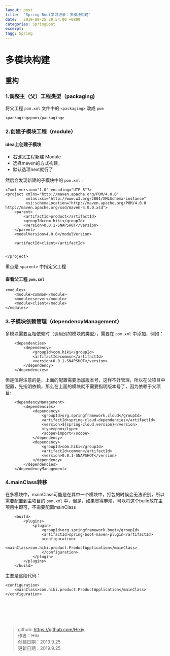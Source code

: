 ```yaml
---
layout: post
title:  "Spring Boot学习记录：多模块构建"
date:   2019-09-25 20:54:00 +0800
categories: SpringBoot
excerpt: 
tagg: Spring
---
```


# 多模块构建

## 重构

### 1.调整主（父）工程类型（packaging)

将父工程 `pom.xml` 文件中的 `<packaging>` 改成 `pom`

```
<packaging>pom</packaging>
```

### 2.创建子模块工程（module）

#### idea上创建子模块

- 右键父工程新建 Module
- 选择maven的方式构建，
- 默认选项next就行了

然后会发现新建的子模块中的 `pom.xml` :

```
<?xml version="1.0" encoding="UTF-8"?>
<project xmlns="http://maven.apache.org/POM/4.0.0"
         xmlns:xsi="http://www.w3.org/2001/XMLSchema-instance"
         xsi:schemaLocation="http://maven.apache.org/POM/4.0.0 http://maven.apache.org/xsd/maven-4.0.0.xsd">
    <parent>
        <artifactId>product</artifactId>
        <groupId>com.hiki</groupId>
        <version>0.0.1-SNAPSHOT</version>
    </parent>
    <modelVersion>4.0.0</modelVersion>

    <artifactId>client</artifactId>


</project>
```

重点是 `<parent>` 中指定父工程

#### 查看父工程 `pom.xml` 

```
<modules>
    <module>common</module> 
    <module>server</module>
    <module>client</module>
</modules>
```

### 3.子模块依赖管理（dependencyManagement）

多模块需要互相依赖时（调用别的模块的类型），需要在 `pom.xml` 中添加，例如：

```
    <dependencies>
        <dependency>
            <groupId>com.hiki</groupId>
            <artifactId>common</artifactId>
            <version>0.0.1-SNAPSHOT</version>
        </dependency>
    </dependencies>
```

但是值得注意的是，上面的配置需要添加版本号，这样不好管理，所以在父项目中配置，先指明依赖，那么在上面的模块就不需要指明版本号了，因为依赖于父项目:

```
    <dependencyManagement>
        <dependencies>
            <dependency>
                <groupId>org.springframework.cloud</groupId>
                <artifactId>spring-cloud-dependencies</artifactId>
                <version>${spring-cloud.version}</version>
                <type>pom</type>
                <scope>import</scope>
            </dependency>
            <dependency>
                <groupId>com.hiki</groupId>
                <artifactId>common</artifactId>
                <version>0.0.1-SNAPSHOT</version>
            </dependency>
        </dependencies>
    </dependencyManagement>
```

### 4.mainClass转移

在多模块中，mainClass可能是在其中一个模块中，打包的时候会无法识别，所以需要配置到主项目的 `pom.xml` 中，但是，如果觉得麻烦，可以将这个build放在主项目中即可，不需要配置mainClass

```
    <build>
        <plugins>
            <plugin>
                <groupId>org.springframework.boot</groupId>
                <artifactId>spring-boot-maven-plugin</artifactId>
                <configuration>
                    <mainClass>com.hiki.product.ProductApplication</mainClass>
                </configuration>
            </plugin>
        </plugins>
    </build>
```

主要是这段代码：

```
<configuration>
    <mainClass>com.hiki.product.ProductApplication</mainClass>
</configuration>
```

<br /><br /><br /><br />
> github: https://github.com/Hikiy  
> 作者：Hiki  
> 创建日期：2019.9.25  
> 更新日期：2019.9.25
